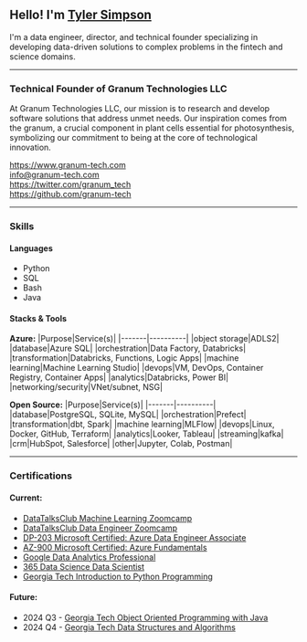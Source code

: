 ## Hello! I'm [Tyler Simpson](https://www.linkedin.com/in/tj-simpson/)
I'm a data engineer, director, and technical founder specializing in developing data-driven solutions to complex problems in the fintech and science domains.

---

### Technical Founder of Granum Technologies LLC

At Granum Technologies LLC, our mission is to research and develop software solutions that address unmet needs. Our inspiration comes from the granum, a crucial component in plant cells essential for photosynthesis, symbolizing our commitment to being at the core of technological innovation.

https://www.granum-tech.com  
info@granum-tech.com  
https://twitter.com/granum_tech  
https://github.com/granum-tech

---

### Skills  

#### Languages  

* Python
* SQL
* Bash
* Java

#### Stacks & Tools

**Azure:**
|Purpose|Service(s)|
|-------|----------|
|object storage|ADLS2|
|database|Azure SQL|
|orchestration|Data Factory, Databricks|
|transformation|Databricks, Functions, Logic Apps|
|machine learning|Machine Learning Studio|
|devops|VM, DevOps, Container Registry, Container Apps|
|analytics|Databricks, Power BI|
|networking/security|VNet/subnet, NSG|

**Open Source:** 
|Purpose|Service(s)|
|-------|----------|
|database|PostgreSQL, SQLite, MySQL|
|orchestration|Prefect|
|transformation|dbt, Spark|
|machine learning|MLFlow|
|devops|Linux, Docker, GitHub, Terraform|
|analytics|Looker, Tableau|
|streaming|kafka|
|crm|HubSpot, Salesforce|
|other|Jupyter, Colab, Postman|

---

### Certifications

#### Current:
* [DataTalksClub Machine Learning Zoomcamp](https://certificate.datatalks.club/ml-zoomcamp/2023/3288d2c789657bb424eeda4d4af26442ee8f540b.pdf)
* [DataTalksClub Data Engineer Zoomcamp](https://certificate.datatalks.club/dezoomcamp/2023/3288d2c789657bb424eeda4d4af26442ee8f540b.pdf)
* [DP-203 Microsoft Certified: Azure Data Engineer Associate](https://learn.microsoft.com/en-us/users/tylersimpson-4983/credentials/253ef71895c9fddd?ref=https%3A%2F%2Fwww.linkedin.com%2F)
* [AZ-900 Microsoft Certified: Azure Fundamentals](https://www.credly.com/badges/7b734722-0b12-4120-bfe4-57d7153536b0?source=linked_in_profile)
* [Google Data Analytics Professional](https://www.credly.com/badges/ca070c1e-14a7-43d4-83cc-e3bb6f8b9b6b/linked_in_profile)
* [365 Data Science Data Scientist](https://learn.365datascience.com/certificates/DD-DA8720F04E/)
* [Georgia Tech Introduction to Python Programming](https://credentials.edx.org/credentials/c7954178f45c4ec9940be34c6bf6e751/)

#### Future:
* 2024 Q3 - [Georgia Tech Object Oriented Programming with Java](https://courses.edx.org/dashboard/programs/a6a971e7-84f4-4f10-bb15-eb577222ed44/?_gl=1*12sr4z0*_gcl_au*MTA3MzY1OTIxMC4xNzEyMzE5MzU2*_ga*MTE3MDYyNTc4NC4xNjk0MzU4MTkz*_ga_D3KS4KMDT0*MTcxODgwMjE1OS4zOC4xLjE3MTg4MDY1NDkuNTkuMC4w)
* 2024 Q4 - [Georgia Tech Data Structures and Algorithms](https://www.edx.org/certificates/professional-certificate/gtx-data-structures-and-algorithms)

